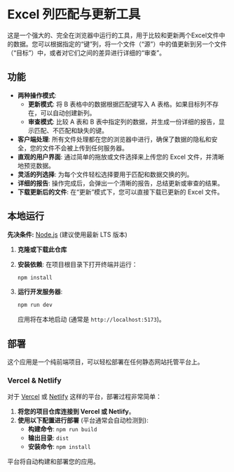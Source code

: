 # Excel 列匹配与更新工具

这是一个强大的、完全在浏览器中运行的工具，用于比较和更新两个Excel文件中的数据。您可以根据指定的“键”列，将一个文件（“源”）中的值更新到另一个文件（“目标”）中，或者对它们之间的差异进行详细的“审查”。

## 功能

- **两种操作模式**: 
  - **更新模式**: 将 B 表格中的数据根据匹配键写入 A 表格。如果目标列不存在，可以自动创建新列。
  - **审查模式**: 比较 A 表和 B 表中指定列的数据，并生成一份详细的报告，显示匹配、不匹配和缺失的键。
- **客户端处理**: 所有文件处理都在您的浏览器中进行，确保了数据的隐私和安全，您的文件不会被上传到任何服务器。
- **直观的用户界面**: 通过简单的拖放或文件选择来上传您的 Excel 文件，并清晰地预览数据。
- **灵活的列选择**: 为每个文件轻松选择要用于匹配和数据交换的列。
- **详细的报告**: 操作完成后，会弹出一个清晰的报告，总结更新或审查的结果。
- **下载更新后的文件**: 在“更新”模式下，您可以直接下载已更新的 Excel 文件。

## 本地运行

**先决条件:** [Node.js](https://nodejs.org/) (建议使用最新 LTS 版本)

1.  **克隆或下载此仓库**

2.  **安装依赖**:
    在项目根目录下打开终端并运行：
    ```bash
    npm install
    ```

3.  **运行开发服务器**:
    ```bash
    npm run dev
    ```
    应用将在本地启动 (通常是 `http://localhost:5173`)。

## 部署

这个应用是一个纯前端项目，可以轻松部署在任何静态网站托管平台上。

### Vercel & Netlify

对于 [Vercel](https://vercel.com/) 或 [Netlify](https://www.netlify.com/) 这样的平台，部署过程非常简单：

1.  **将您的项目仓库连接到 Vercel 或 Netlify**。
2.  **使用以下配置进行部署** (平台通常会自动检测到):
    -   **构建命令**: `npm run build`
    -   **输出目录**: `dist`
    -   **安装命令**: `npm install`

平台将自动构建和部署您的应用。